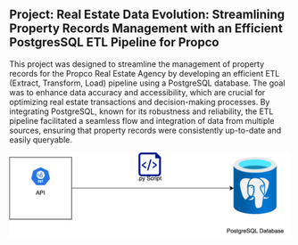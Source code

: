 ## Project: Real Estate Data Evolution: Streamlining Property Records Management with an Efficient PostgresSQL ETL Pipeline for Propco

This project was designed to streamline the management of property records for the Propco Real Estate Agency by developing an efficient ETL (Extract, Transform, Load) pipeline using a PostgreSQL database. The goal was to enhance data accuracy and accessibility, which are crucial for optimizing real estate transactions and decision-making processes. By integrating PostgreSQL, known for its robustness and reliability, the ETL pipeline facilitated a seamless flow and integration of data from multiple sources, ensuring that property records were consistently up-to-date and easily queryable.

![Architecture](propco-data-architecture.drawio.png)
